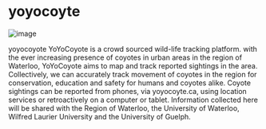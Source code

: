 # yoyocoyte

![image](https://github.com/christopherdonner/yoyocoyote/assets/43712817/58597594-e5eb-4f2c-957d-20a6f57a800b)

yoyocoyote
YoYoCoyote is a crowd sourced wild-life tracking platform.
with the ever increasing presence of coyotes in urban areas in the region of Waterloo, YoYoCoyote aims to map and track reported sightings in the area.
Collectively, we can accurately track movement of coyotes in the region for conservation, education and safety for humans and coyotes alike.
Coyote sightings can be reported from phones, via yoyocoyte.ca, using location services or retroactively on a computer or tablet.
Information collected here will be shared with the Region of Waterloo, the University of Waterloo, Wilfred Laurier University and the University of Guelph.
